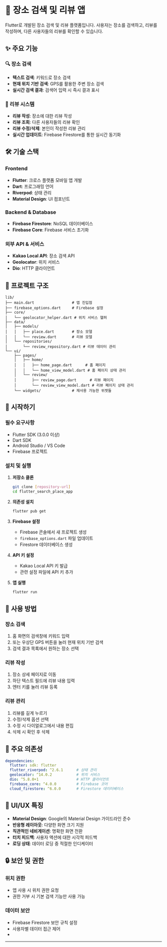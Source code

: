 # 🏪 장소 검색 및 리뷰 앱

Flutter로 개발된 장소 검색 및 리뷰 플랫폼입니다. 사용자는 장소를 검색하고, 리뷰를 작성하며, 다른 사용자들의 리뷰를 확인할 수 있습니다.

## ✨ 주요 기능

### 🔍 장소 검색
- **텍스트 검색**: 키워드로 장소 검색
- **현재 위치 기반 검색**: GPS를 활용한 주변 장소 검색
- **실시간 검색 결과**: 검색어 입력 시 즉시 결과 표시

### 📝 리뷰 시스템
- **리뷰 작성**: 장소에 대한 리뷰 작성
- **리뷰 조회**: 다른 사용자들의 리뷰 확인
- **리뷰 수정/삭제**: 본인이 작성한 리뷰 관리
- **실시간 업데이트**: Firebase Firestore를 통한 실시간 동기화

## 🛠 기술 스택

### Frontend
- **Flutter**: 크로스 플랫폼 모바일 앱 개발
- **Dart**: 프로그래밍 언어
- **Riverpod**: 상태 관리
- **Material Design**: UI 컴포넌트

### Backend & Database
- **Firebase Firestore**: NoSQL 데이터베이스
- **Firebase Core**: Firebase 서비스 초기화

### 외부 API & 서비스
- **Kakao Local API**: 장소 검색 API
- **Geolocator**: 위치 서비스
- **Dio**: HTTP 클라이언트

## 📁 프로젝트 구조

```
lib/
├── main.dart                 # 앱 진입점
├── firebase_options.dart     # Firebase 설정
├── core/
│   └── geolocator_helper.dart # 위치 서비스 헬퍼
├── data/
│   ├── models/
│   │   ├── place.dart        # 장소 모델
│   │   └── review.dart       # 리뷰 모델
│   └── repositories/
│       └── review_repository.dart # 리뷰 데이터 관리
└── ui/
    ├── pages/
    │   ├── home/
    │   │   ├── home_page.dart      # 홈 페이지
    │   │   └── home_view_model.dart # 홈 페이지 상태 관리
    │   └── review/
    │       ├── review_page.dart      # 리뷰 페이지
    │       └── review_view_model.dart # 리뷰 페이지 상태 관리
    └── widgets/              # 재사용 가능한 위젯들
```

## 🚀 시작하기

### 필수 요구사항
- Flutter SDK (3.0.0 이상)
- Dart SDK
- Android Studio / VS Code
- Firebase 프로젝트

### 설치 및 실행

1. **저장소 클론**
   ```bash
   git clone [repository-url]
   cd flutter_search_place_app
   ```

2. **의존성 설치**
   ```bash
   flutter pub get
   ```

3. **Firebase 설정**
   - Firebase 콘솔에서 새 프로젝트 생성
   - `firebase_options.dart` 파일 업데이트
   - Firestore 데이터베이스 생성

4. **API 키 설정**
   - Kakao Local API 키 발급
   - 관련 설정 파일에 API 키 추가

5. **앱 실행**
   ```bash
   flutter run
   ```

## 📱 사용 방법

### 장소 검색
1. 홈 화면의 검색창에 키워드 입력
2. 또는 우상단 GPS 버튼을 눌러 현재 위치 기반 검색
3. 검색 결과 목록에서 원하는 장소 선택

### 리뷰 작성
1. 장소 상세 페이지로 이동
2. 하단 텍스트 필드에 리뷰 내용 입력
3. 엔터 키를 눌러 리뷰 등록

### 리뷰 관리
1. 리뷰를 길게 누르기
2. 수정/삭제 옵션 선택
3. 수정 시 다이얼로그에서 내용 편집
4. 삭제 시 확인 후 삭제

## 🔧 주요 의존성

```yaml
dependencies:
  flutter: sdk: flutter
  flutter_riverpod: ^2.6.1      # 상태 관리
  geolocator: ^14.0.2           # 위치 서비스
  dio: ^5.8.0+1                 # HTTP 클라이언트
  firebase_core: ^4.0.0         # Firebase 코어
  cloud_firestore: ^6.0.0       # Firestore 데이터베이스
```

## 🎨 UI/UX 특징

- **Material Design**: Google의 Material Design 가이드라인 준수
- **반응형 레이아웃**: 다양한 화면 크기 지원
- **직관적인 네비게이션**: 명확한 화면 전환
- **터치 피드백**: 사용자 액션에 대한 시각적 피드백
- **로딩 상태**: 데이터 로딩 중 적절한 인디케이터

## 🔒 보안 및 권한

### 위치 권한
- 앱 사용 시 위치 권한 요청
- 권한 거부 시 기본 검색 기능만 사용 가능

### 데이터 보안
- Firebase Firestore 보안 규칙 설정
- 사용자별 데이터 접근 제어
- 
---
